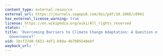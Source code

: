 ```yaml
---
content_type: external-resource
external_url: https://journals.sagepub.com/doi/pdf/10.1068/c0941
has_external_license_warning: true
license: https://en.wikipedia.org/wiki/All_rights_reserved
status: ''
title: 'Overcoming Barriers to Climate Change Adaptation: A Question of Multilevel
  Governance?'
uid: 1bcf2740-5651-4df1-b9da-4b7005548ebf
wayback_url: ''
---
```

